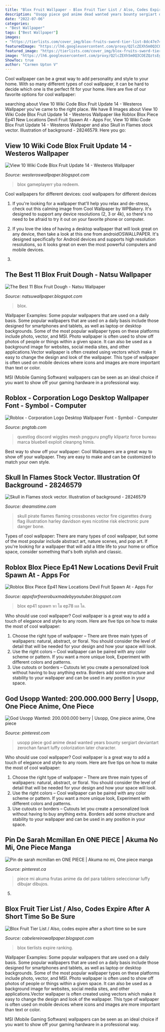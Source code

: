```yaml
---
title: "Blox Fruit Wallpaper - Blox Fruit Tier List / Also, Codes Expire After A Short Time So Be Sure"
description: "Usopp piece god anime dead wanted years bounty sergiart deviantart zerochan fanart luffy colorization later character"
date: "2022-07-06"
categories:
- "Best Wallpaper"
tags: ["Best Wallpaper"]
images:
- "https://tierlists.com/cover_img/blox-fruits-sword-tier-list-8dc47e74-ca99-41a9-8e06-19f7c4ccd4a0.png"
featuredImage: "https://lh6.googleusercontent.com/proxy/Q2lcZEXh5m0Q3COEZQztsEgX2uqUQ-5vVqbqv90V_WDaZgIBFICgcfaJK8A0E6VDCGOdrq4c4T3sNXcL7o8eE-6knTg=w1200-h630-n-k-no-nu"
featured_image: "https://tierlists.com/cover_img/blox-fruits-sword-tier-list-8dc47e74-ca99-41a9-8e06-19f7c4ccd4a0.png"
image: "https://lh6.googleusercontent.com/proxy/Q2lcZEXh5m0Q3COEZQztsEgX2uqUQ-5vVqbqv90V_WDaZgIBFICgcfaJK8A0E6VDCGOdrq4c4T3sNXcL7o8eE-6knTg=w1200-h630-n-k-no-nu"
ShowToc: true
author: "Carmen Upton V"
---
```



Cool wallpaper can be a great way to add personality and style to your home. With so many different types of cool wallpaper, it can be hard to decide which one is the perfect fit for your home. Here are five of our favorite options for cool wallpaper: 

	

		
searching about View 10 Wiki Code Blox Fruit Update 14 - Westeros Wallpaper you've came to the right place. We have 8 Images about View 10 Wiki Code Blox Fruit Update 14 - Westeros Wallpaper like Roblox Blox Piece Ep41 New Locations Devil Fruit Spawn At - Apps For, View 10 Wiki Code Blox Fruit Update 14 - Westeros Wallpaper and also Skull in Flames stock vector. Illustration of background - 28246579. Here you go:
		
    
## View 10 Wiki Code Blox Fruit Update 14 - Westeros Wallpaper

<img loading=lazy src="https://i0.wp.com/gameplayerr.com/wp-content/uploads/2021/05/Blox-Piece-Codes-1024x567.jpg" onerror="this.onerror=null;this.src='https://tse2.mm.bing.net/th?id=OIP.sY5yejokJ8u2IwPa0lSxOgHaEG&amp;pid=15.1';" alt="View 10 Wiki Code Blox Fruit Update 14 - Westeros Wallpaper">

_Source: westeroswallpaper.blogspot.com_

>blox gameplayerr yba redeem. 

	

Cool wallpapers for different devices:
cool wallpapers for different devices 

1. If you're looking for a wallpaper that'll help you relax and de-stress, check out this calming image from Cool Wallpaper by WPBakery. It's designed to support any device resolutions (2, 3 or 4k), so there's no need to be afraid to try it out on your favorite phone or computer.

2. If you love the idea of having a desktop wallpaper that will look great on any device, then take a look at this one from androidOSWALLPAPER. It's designed specifically for Android devices and supports high resolution resolutions, so it looks great on even the most powerful computers and mobile devices.

3.

    
## The Best 11 Blox Fruit Dough - Natsu Wallpaper

<img loading=lazy src="https://lh6.googleusercontent.com/proxy/Q2lcZEXh5m0Q3COEZQztsEgX2uqUQ-5vVqbqv90V_WDaZgIBFICgcfaJK8A0E6VDCGOdrq4c4T3sNXcL7o8eE-6knTg=w1200-h630-n-k-no-nu" onerror="this.onerror=null;this.src='https://tse3.mm.bing.net/th?id=OIP.uJrE-eRpKkeNFccfTbWkPwHaFj&amp;pid=15.1';" alt="The Best 11 Blox Fruit Dough - Natsu Wallpaper">

_Source: natsuwallpaper.blogspot.com_

>blox. 

	

Wallpaper Examples: Some popular wallpapers that are used on a daily basis.
Some popular wallpapers that are used on a daily basis include those designed for smartphones and tablets, as well as laptop or desktop backgrounds. Some of the most popular wallpaper types on these platforms include photo, vector, and MSI. 
Photo wallpaper is often used to show off photos of people or things within a given space. It can also be used as a background image for websites, social media sites, and other applications.Vector wallpaper is often created using vectors which make it easy to change the design and look of the wallpaper. This type of wallpaper is often used on mobile devices where icons and images are more important than text or color. 

MSI (Mobile Gaming Software) wallpapers can be seen as an ideal choice if you want to show off your gaming hardware in a professional way.

    
## Roblox - Corporation Logo Desktop Wallpaper Font - Symbol - Computer

<img loading=lazy src="https://preview.pngtab.com/4/3/5/ibZGrpV6td/roblox-symbol-brand-logo-corporation.jpg" onerror="this.onerror=null;this.src='https://tse3.mm.bing.net/th?id=OIP.EVjQRWdTG7rbDhszH5nGIAHaHD&amp;pid=15.1';" alt="Roblox - Corporation Logo Desktop Wallpaper Font - Symbol - Computer">

_Source: pngtab.com_

>questlog discord wiggles mesh pngguru pngfly klipartz force bureau marca bluebell exploit cleanpng himis. 

	

Best way to show off your wallpaper:
Cool Wallpapers are a great way to show off your wallpaper. They are easy to make and can be customized to match your own style.

    
## Skull In Flames Stock Vector. Illustration Of Background - 28246579

<img loading=lazy src="https://thumbs.dreamstime.com/b/skull-flames-28246579.jpg" onerror="this.onerror=null;this.src='https://tse2.mm.bing.net/th?id=OIP.auJrKyci60EQFak_PmGvzgHaHa&amp;pid=15.1';" alt="Skull in Flames stock vector. Illustration of background - 28246579">

_Source: dreamstime.com_

>skull pirate flames flaming crossbones vector fire cigarettes dvarg flag illustration harley davidson eyes nicotine risk electronic pure danger bone. 

	

Types of cool wallpaper:
There are many types of cool wallpaper, but some of the most popular include abstract art, nature scenes, and pop art. If you're looking for a wallpaper that will add a little life to your home or office space, consider something that's both stylish and classic.

    
## Roblox Blox Piece Ep41 New Locations Devil Fruit Spawn At - Apps For

<img loading=lazy src="https://i.ytimg.com/vi/DxRdoMnzhAU/maxresdefault.jpg" onerror="this.onerror=null;this.src='https://tse2.mm.bing.net/th?id=OIP.f7klKWMNSiAJmxwgA2ZDvQHaEK&amp;pid=15.1';" alt="Roblox Blox Piece Ep41 New Locations Devil Fruit Spawn At - Apps For">

_Source: appsforfreerobuxmadebyyoutuber.blogspot.com_

>blox ep41 spawn หา ไม ep78 ผล ได. 

	

Who should use cool wallpaper?
Cool wallpaper is a great way to add a touch of elegance and style to any room. Here are five tips on how to make the most of cool wallpaper: 
1) Choose the right type of wallpaper – There are three main types of wallpapers: natural, abstract, or floral. You should consider the level of detail that will be needed for your design and how your space will look. 
2) Use the right colors – Cool wallpaper can be paired with any color scheme or pattern. If you want a more unique look, Experiment with different colors and patterns. 
3) Use cutouts or borders – Cutouts let you create a personalized look without having to buy anything extra. Borders add some structure and stability to your wallpaper and can be used in any position in your space.

    
## God Usopp Wanted: 200.000.000 Berry | Usopp, One Piece Anime, One Piece

<img loading=lazy src="https://i.pinimg.com/736x/33/b1/ce/33b1ce0b9989e11617a3087f71cd392d--one-piece-anime-straw-hats.jpg" onerror="this.onerror=null;this.src='https://tse3.mm.bing.net/th?id=OIP.pJYKd8LBNaXKDC5mLPEQWgHaFj&amp;pid=15.1';" alt="God Usopp Wanted: 200.000.000 berry | Usopp, One piece anime, One piece">

_Source: pinterest.com_

>usopp piece god anime dead wanted years bounty sergiart deviantart zerochan fanart luffy colorization later character. 

	

Who should use cool wallpaper?
Cool wallpaper is a great way to add a touch of elegance and style to any room. Here are five tips on how to make the most of cool wallpaper: 
1) Choose the right type of wallpaper – There are three main types of wallpapers: natural, abstract, or floral. You should consider the level of detail that will be needed for your design and how your space will look. 
2) Use the right colors – Cool wallpaper can be paired with any color scheme or pattern. If you want a more unique look, Experiment with different colors and patterns. 
3) Use cutouts or borders – Cutouts let you create a personalized look without having to buy anything extra. Borders add some structure and stability to your wallpaper and can be used in any position in your space.

    
## Pin De Sarah Mcmillan En ONE PIECE | Akuma No Mi, One Piece Manga

<img loading=lazy src="https://i.pinimg.com/originals/82/da/75/82da756a9bdf6dd1debd9903b5ee24a8.jpg" onerror="this.onerror=null;this.src='https://tse1.mm.bing.net/th?id=OIP.7dmy3Aew0OOC6MkwHG7_WAHaJ8&amp;pid=15.1';" alt="Pin de sarah mcmillan en ONE PIECE | Akuma no mi, One piece manga">

_Source: pinterest.ca_

>piece mi akuma frutas anime da del para tablero seleccionar luffy dibujar dibujos. 

	

5.

    
## Blox Fruit Tier List / Also, Codes Expire After A Short Time So Be Sure

<img loading=lazy src="https://tierlists.com/cover_img/blox-fruits-sword-tier-list-8dc47e74-ca99-41a9-8e06-19f7c4ccd4a0.png" onerror="this.onerror=null;this.src='https://tse2.mm.bing.net/th?id=OIP.hSifLrqP93mfbAoDrBysEwHaDV&amp;pid=15.1';" alt="Blox Fruit Tier List / Also, codes expire after a short time so be sure">

_Source: cabelereirowallpaper.blogspot.com_

>blox tierlists expire ranking. 

	

Wallpaper Examples: Some popular wallpapers that are used on a daily basis.
Some popular wallpapers that are used on a daily basis include those designed for smartphones and tablets, as well as laptop or desktop backgrounds. Some of the most popular wallpaper types on these platforms include photo, vector, and MSI. 
Photo wallpaper is often used to show off photos of people or things within a given space. It can also be used as a background image for websites, social media sites, and other applications.Vector wallpaper is often created using vectors which make it easy to change the design and look of the wallpaper. This type of wallpaper is often used on mobile devices where icons and images are more important than text or color. 

MSI (Mobile Gaming Software) wallpapers can be seen as an ideal choice if you want to show off your gaming hardware in a professional way.

